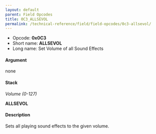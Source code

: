 ```yaml
---
layout: default
parent: Field Opcodes
title: 0C3_ALLSEVOL
permalink: /technical-reference/field/field-opcodes/0c3-allsevol/
---
```


-   Opcode: **0x0C3**
-   Short name: **ALLSEVOL**
-   Long name: Set Volume of all Sound Effects

#### Argument

none

#### Stack

  
*Volume (0-127)*

**ALLSEVOL**

#### Description

Sets all playing sound effects to the given volume.
